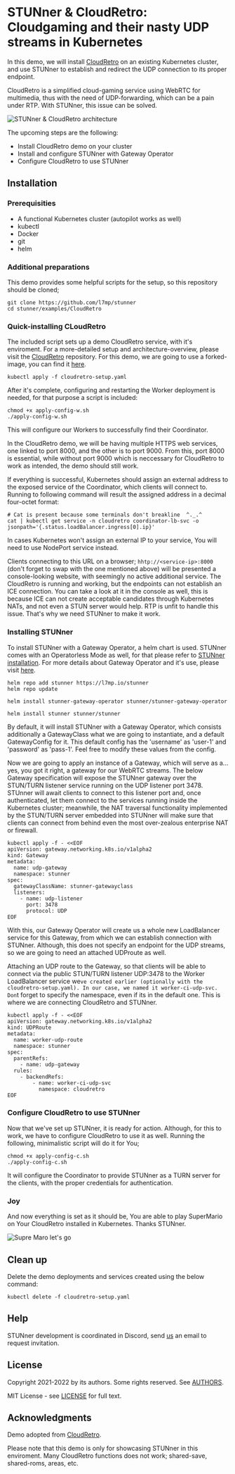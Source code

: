 # STUNner & CloudRetro: Cloudgaming and their nasty UDP streams in Kubernetes

In this demo, we will install [CloudRetro](https://github.com/giongto35/cloud-game) on an existing Kubernetes cluster, and use STUNner to establish and redirect the UDP connection to its proper endpoint.

CloudRetro is a simplified cloud-gaming service using WebRTC for multimedia, thus with the need of UDP-forwarding, which can be a pain under RTP.
With STUNner, this issue can be solved.

![STUNner & CloudRetro architecture](../../doc/stunner_cloudretro.svg)

The upcoming steps are the following:
* Install CloudRetro demo on your cluster
* Install and configure STUNner with Gateway Operator
* Configure CloudRetro to use STUNner

## Installation

### Prerequisities

* A functional Kubernetes cluster (autopilot works as well)
* kubectl
* Docker
* git
* helm

### Additional preparations

This demo provides some helpful scripts for the setup, so this repository should be cloned;

```console
git clone https://github.com/l7mp/stunner
cd stunner/examples/CloudRetro
```

### Quick-installing CLoudRetro

The included script sets up a demo CloudRetro service, with it's enviroment.
For a more-detailed setup and architecture-overview, please visit the [CloudRetro](https://github.com/giongto35/cloud-game) repository.
For this demo, we are going to use a forked-image, you can find it [here](https://github.com/l7mp/cloudretro-demo-build).

```console
kubectl apply -f cloudretro-setup.yaml
```

After it's complete, configuring and restarting the Worker deployment is needed, for that purpose a script is included:

```console
chmod +x apply-config-w.sh
./apply-config-w.sh
```

This will configure our Workers to successfully find their Coordinator.

In the CloudRetro demo, we will be having multiple HTTPS web services, one linked to port 8000, and the other is to port 9000.
From this, port 8000 is essential, while without port 9000 which is neccessary for CloudRetro to work as intended, the demo should still work.

If everything is successful, Kubernetes should assign an external address to the exposed service of the Coordinator, which clients will connect to.
Running to following command will result the assigned address in a decimal four-octet format:

```console
# Cat is present because some terminals don't breakline  ^._.^ 
cat | kubectl get service -n cloudretro coordinator-lb-svc -o jsonpath='{.status.loadBalancer.ingress[0].ip}'
```

In cases Kubernetes won't assign an external IP to your service, You will need to use NodePort service instead.

Clients connecting to this URL on a browser; `hhtp://<service-ip>:8000` (don't forget to swap <service-ip> with the one mentioned above) will be presented a console-looking website, with seemingly no active additional service. The CloudRetro is running and working, but the endpoints can not establish an ICE connection. You can take a look at it in the console as well, this is because ICE can not create acceptable candidates through Kubernetes NATs, and not even a STUN server would help. RTP is unfit to handle this issue.
That's why we need STUNner to make it work.


### Installing STUNner

To install STUNner with a Gateway Operator, a helm chart is used. STUNner comes with an Operatorless Mode as well, for that please refer to [STUNner installation](https://github.com/l7mp/stunner#getting-started).
For more details about Gateway Operator and it's use, please visit [here](https://github.com/l7mp/stunner-gateway-operator).

```console
helm repo add stunner https://l7mp.io/stunner
helm repo update

helm install stunner-gateway-operator stunner/stunner-gateway-operator

helm install stunner stunner/stunner
```

By default, it will install STUNner with a Gateway Operator, which consists additionally a GatewayClass what we are going to instantiate, and a default GatewayConfig for it.
This default config has the 'username' as 'user-1' and 'password' as 'pass-1'. Feel free to modify these values from the config.

Now we are going to apply an instance of a Gateway, which will serve as a... yes, you got it right, a gateway for our WebRTC streams.
The below Gateway specification will expose the STUNner gateway over the STUN/TURN listener service running on the UDP listener port 3478. STUnner will await clients to connect to this listener port and, once authenticated, let them connect to the services running inside the Kubernetes cluster; meanwhile, the NAT traversal functionality implemented by the STUN/TURN server embedded into STUNner will make sure that clients can connect from behind even the most over-zealous enterprise NAT or firewall.

```console
kubectl apply -f - <<EOF
apiVersion: gateway.networking.k8s.io/v1alpha2
kind: Gateway
metadata:
  name: udp-gateway
  namespace: stunner
spec:
  gatewayClassName: stunner-gatewayclass
  listeners:
    - name: udp-listener
      port: 3478
      protocol: UDP
EOF
```

With this, our Gateway Operator will create us a whole new LoadBalancer service for this Gateway, from which we can establish connection with STUNner. Although, this does not specify an endpoint for the UDP streams, so we are going to need an attached UDProute as well.

Attaching an UDP route to the Gateway, so that clients will be able to connect via the public STUN/TURN listener UDP:3478 to the Worker LoadBalancer service we`ve created earlier (optionally with the cloudretro-setup.yaml).
In our case, we named it worker-ci-udp-svc. Don`t forget to specify the namespace, even if its in the default one.
This is where we are connecting CloudRetro and STUNner.

```console
kubectl apply -f - <<EOF
apiVersion: gateway.networking.k8s.io/v1alpha2
kind: UDPRoute
metadata:
  name: worker-udp-route
  namespace: stunner
spec:
  parentRefs:
    - name: udp-gateway
  rules:
    - backendRefs:
        - name: worker-ci-udp-svc
          namespace: cloudretro
EOF
```

### Configure CloudRetro to use STUNner

Now that we've set up STUNner, it is ready for action. Although, for this to work, we have to configure CloudRetro to use it as well.
Running the following, minimalistic script will do it for You;

```console
chmod +x apply-config-c.sh
./apply-config-c.sh
```

It will configure the Coordinator to provide STUNner as a TURN server for the clients, with the proper credentials for authentication.

### Joy

And now everything is set as it should be, You are able to play SuperMario on Your CloudRetro installed in Kubernetes.
Thanks STUNner.

![Supre Maro let's go](mario-super.gif)

## Clean up

Delete the demo deployments and services created using the below command:

```console
kubectl delete -f cloudretro-setup.yaml
```

## Help

STUNner development is coordinated in Discord, send [us](/AUTHORS) an email to request invitation.

## License

Copyright 2021-2022 by its authors. Some rights reserved. See [AUTHORS](/AUTHORS).

MIT License - see [LICENSE](/LICENSE) for full text.

## Acknowledgments

Demo adopted from [CloudRetro](https://github.com/giongto35/cloud-game).

Please note that this demo is only for showcasing STUNner in this enviroment.
Many CloudRetro functions does not work; shared-save, shared-roms, areas, etc.








